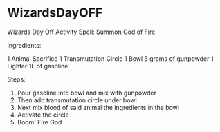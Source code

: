 # WizardsDayOFF
Wizards Day Off Activity
Spell: Summon God of Fire

Ingredients: 

1 Animal Sacrifice
1 Transmutation Circle 
1 Bowl
5 grams of gunpowder
1 Lighter
1L of gasoline

Steps:

1. Pour gasoline into bowl and mix with gunpowder
2. Then add transmutation circle under bowl
3. Next mix blood of said animal the ingredients in the bowl
4. Activate the circle
5. Boom! Fire God
